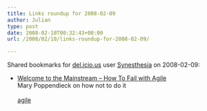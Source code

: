 ```yaml
---
title: Links roundup for 2008-02-09
author: Julian
type: post
date: 2008-02-10T00:32:43+00:00
url: /2008/02/10/links-roundup-for-2008-02-09/

---
```

Shared bookmarks for [del.icio.us][1] user [Synesthesia][2] on 2008-02-09:

  * [Welcome to the Mainstream &#8211; How To Fail with Agile][3]  
    Mary Poppendieck on how not to do it<br>   
    [agile][4]

 [1]: https://del.icio.us/
 [2]: https://del.icio.us/synesthesia
 [3]: https://www.poppendieck.com/pdfs/Welcome%20to%20the%20Mainstream.pdf
 [4]: https://del.icio.us/synesthesia/agile